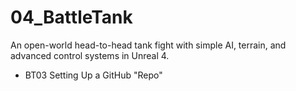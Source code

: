 # 04_BattleTank
An open-world head-to-head tank fight with simple AI, terrain, and advanced control systems in Unreal 4.

* BT03 Setting Up a GitHub "Repo"

